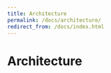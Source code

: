 ```yaml
---
title: Architecture
permalink: /docs/architecture/
redirect_from: /docs/index.html
---
```


# Architecture